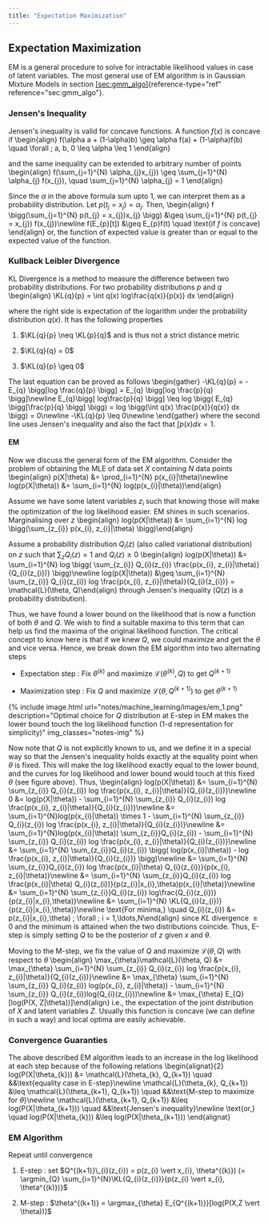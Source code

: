 ```yaml
---
title: "Expectation Maximization"
---
```


## Expectation Maximization

EM is a general procedure to solve for intractable likelihood values in case of latent variables. The most general use of EM algorithm is in Gaussian Mixture Models in section [\[sec:gmm_algo\]](#sec:gmm_algo){reference-type="ref" reference="sec:gmm_algo"}.

### Jensen's Inequality

Jensen's inequality is valid for concave functions. A function $f(x)$ is concave if
\begin{align}
    f(\alpha a + (1-\alpha)b) \geq \alpha f(a) + (1-\alpha)f(b) \quad \forall \; a, b, 0 \leq \alpha \leq 1
\end{align}

and the same inequality can be extended to arbitrary number of points
\begin{align}
    f(\sum_{j=1}^{N} \alpha_{j}x_{j}) \geq \sum_{j=1}^{N} \alpha_{j} f(x_{j}), \quad \sum_{j=1}^{N} \alpha_{j} = 1
\end{align}

Since the $\alpha$ in the above formula sum upto $1$, we can interpret them as a probability distribution. Let $p(t_{j} = x_{j}) = \alpha_{j}$. Then,
\begin{align}
    f \bigg(\sum_{j=1}^{N} p(t_{j} = x_{j})x_{j} \bigg) &\geq \sum_{j=1}^{N} p(t_{j} = x_{j}) f(x_{j})\newline
    f(E_{p}[t]) &\geq E_{p}f(t) \quad \text{if $f$ is concave}
\end{align}
or, the function of expected value is greater than or equal to the expected value of the function.

### Kullback Leibler Divergence

KL Divergence is a method to measure the difference between two probability distributions. For two probability distributions $p$ and $q$
\begin{align}
    \KL{q}{p} = \int q(x) log\frac{q(x)}{p(x)} dx
\end{align}

where the right side is expectation of the logarithm under the probability distribution $q(x)$. It has the following properties

1.  $\KL{q}{p} \neq \KL{p}{q}$ and is thus not a strict distance metric

2.  $\KL{q}{q} = 0$

3.  $\KL{q}{p} \geq 0$

The last equation can be proved as follows
\begin{gather}
    -\KL{q}{p} = -E_{q} \bigg[log \frac{q}{p} \bigg] = E_{q} \bigg[log \frac{p}{q} \bigg]\newline
    E_{q}\bigg[ log\frac{p}{q} \bigg] \leq log \bigg( E_{q} \bigg[\frac{p}{q} \bigg] \bigg) = log \bigg(\int q(x) \frac{p(x)}{q(x)} dx \bigg) = 0\newline
    -\KL{q}{p} \leq 0\newline
\end{gather}
where the second line uses Jensen's inequality and also the fact that $\int p(x) dx = 1$.

#### EM

Now we discuss the general form of the EM algorithm. Consider the problem of obtaining the MLE of data set $X$ containing $N$ data points
\begin{align}
    p(X|\theta) &= \prod_{i=1}^{N} p(x_{i}|\theta)\newline
    log(p(X|\theta)) &= \sum_{i=1}^{N} log(p(x_{i}|\theta))\end{align}

Assume we have some latent variables $z_{i}$ such that knowing those will make the optimization of the log likelihood easier. EM shines in such scenarios. Marginalising over $z$
\begin{align}
    log(p(X|\theta)) &= \sum_{i=1}^{N} log \bigg(\sum_{z_{i}} p(x_{i}, z_{i}|\theta) \bigg)\end{align}

Assume a probability distribution $Q_{i}(z)$ (also called variational distribution) on $z$ such that $\sum_{z} Q_{i}(z) = 1$ and $Q_{i}(z) \geq 0$
\begin{align}
    log(p(X|\theta)) &= \sum_{i=1}^{N} log \bigg( \sum_{z_{i}} Q_{i}(z_{i}) \frac{p(x_{i}, z_{i}|\theta)}{Q_{i}(z_{i})} \bigg)\newline
    log(p(X|\theta)) &\geq \sum_{i=1}^{N} \sum_{z_{i}} Q_{i}(z_{i}) log \frac{p(x_{i}, z_{i}|\theta)}{Q_{i}(z_{i})} = \mathcal{L}(\theta, Q)\end{align}
through Jensen's inequality ($Q(z)$ is a probability distribution).


Thus, we have found a lower bound on the likelihood that is now a function of both $\theta$ and $Q$. We wish to find a suitable maxima to this term that can help us find the maxima of the original likelihood function. The critical concept to know here is that if we knew $Q$, we could maximize and get the $\theta$ and vice versa. Hence, we break down the EM algorithm into two alternating steps

-   Expectation step : Fix $\theta^{(k)}$ and maximize $\mathcal{L}(\theta^{(k)},Q)$ to get $Q^{(k+1)}$

-   Maximization step : Fix $Q$ and maximize $\mathcal{L}(\theta, Q^{(k+1)})$ to get $\theta^{(k+1)}$

{% include image.html url="notes/machine_learning/images/em_1.png" description="Optimal choice for $Q$ distribution at E-step in EM makes the lower bound touch the log likelihood function (1-d representation for simplicity)" img_classes="notes-img" %}

Now note that $Q$ is not explicitly known to us, and we define it in a special way so that the Jensen's inequality holds exactly at the equality point when $\theta$ is fixed. This will make the log likelihood exactly equal to the lower bound, and the curves for log likelihood and lower bound would touch at this fixed $\theta$ (see figure above). Thus,
\begin{align}
    log(p(X|\theta)) &= \sum_{i=1}^{N} \sum_{z_{i}} Q_{i}(z_{i}) log \frac{p(x_{i}, z_{i}|\theta)}{Q_{i}(z_{i})}\newline
    0 &= log(p(X|\theta)) - \sum_{i=1}^{N} \sum_{z_{i}} Q_{i}(z_{i}) log \frac{p(x_{i}, z_{i}|\theta)}{Q_{i}(z_{i})}\newline
    &= \sum_{i=1}^{N}log(p(x_{i}|\theta)) \times 1 - \sum_{i=1}^{N} \sum_{z_{i}} Q_{i}(z_{i}) log \frac{p(x_{i}, z_{i}|\theta)}{Q_{i}(z_{i})}\newline
    &= \sum_{i=1}^{N}log(p(x_{i}|\theta)) \sum_{z_{i}}Q_{i}(z_{i}) - \sum_{i=1}^{N} \sum_{z_{i}} Q_{i}(z_{i}) log \frac{p(x_{i}, z_{i}|\theta)}{Q_{i}(z_{i})}\newline
    &= \sum_{i=1}^{N} \sum_{z_{i}}Q_{i}(z_{i}) \bigg( log(p(x_{i}|\theta)) - log \frac{p(x_{i}, z_{i}|\theta)}{Q_{i}(z_{i})} \bigg)\newline
    &= \sum_{i=1}^{N} \sum_{z_{i}}Q_{i}(z_{i}) log \frac{p(x_{i}|\theta) Q_{i}(z_{i})}{p(x_{i}, z_{i}|\theta)}\newline
    &= \sum_{i=1}^{N} \sum_{z_{i}}Q_{i}(z_{i}) log \frac{p(x_{i}|\theta) Q_{i}(z_{i})}{p(z_{i}|x_{i},\theta)p(x_{i}|\theta)}\newline
    &= \sum_{i=1}^{N} \sum_{z_{i}}Q_{i}(z_{i}) log\frac{Q_{i}(z_{i})}{p(z_{i}|x_{i},\theta)}\newline
    &= \sum_{i=1}^{N} \KL{Q_{i}(z_{i})}{p(z_{i}|x_{i},\theta)}\newline
    \text{For minima,} \quad Q_{i}(z_{i}) &= p(z_{i}|x_{i},\theta) \; \forall \; i = 1,\ldots,N\end{align}
since $KL$ divergence $\geq 0$ and the minimum is attained when the two distributions coincide. Thus, E-step is simply setting $Q$ to be the posterior of $z$ given $x$ and $\theta$.


Moving to the M-step, we fix the value of $Q$ and maximize $\mathcal{L}(\theta, Q)$ with respect to $\theta$
\begin{align}
    \max_{\theta}\mathcal{L}(\theta, Q) &= \max_{\theta} \sum_{i=1}^{N} \sum_{z_{i}} Q_{i}(z_{i}) log \frac{p(x_{i}, z_{i}|\theta)}{Q_{i}(z_{i})}\newline
    &= \max_{\theta} \sum_{i=1}^{N} \sum_{z_{i}} Q_{i}(z_{i}) log(p(x_{i}, z_{i}|\theta)) - \sum_{i=1}^{N} \sum_{z_{i}} Q_{i}(z_{i})log(Q_{i}(z_{i}))\newline
    &= \max_{\theta} E_{Q}[log(P(X, Z|\theta))]\end{align}
i.e., the expectation of the joint distribution of $X$ and latent variables $Z$. Usually this function is concave (we can define in such a way) and local optima are easily achievable.


### Convergence Guaranties

The above described EM algorithm leads to an increase in the log likelihood at each step because of the following relations
\begin{alignat}{2}
    log(P(X|\theta_{k})) &= \mathcal{L}(\theta_{k}, Q_{k+1}) \quad &&\text{equality case in E-step}\newline
    \mathcal{L}(\theta_{k}, Q_{k+1}) &\leq \mathcal{L}(\theta_{k+1}, Q_{k+1}) \quad &&\text{M-step to maximize for $\theta$}\newline
    \mathcal{L}(\theta_{k+1}, Q_{k+1}) &\leq log(P(X|\theta_{k+1})) \quad &&\text{Jensen's inequality}\newline
    \text{or,} \quad log(P(X|\theta_{k})) &\leq log(P(X|\theta_{k+1}))
\end{alignat}

### EM Algorithm

Repeat until convergence

1.  E-step : set $Q^{(k+1)}\_{i}(z_{i}) = p(z_{i} \vert x_{i}, \theta^{(k)}) (= \argmin_{Q} \sum_{i=1}^{N}\KL{Q_{i}(z_{i})}{p(z_{i} \vert x_{i}, \theta^{(k)})}$

2.  M-step : $\theta^{(k+1)} = \argmax_{\theta} E_{Q^{(k+1)}}[log(P(X,Z \vert \theta))]$
